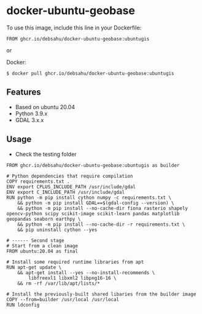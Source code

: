 # docker-ubuntu-geobase

To use this image, include this line in your Dockerfile:

```
FROM ghcr.io/debsahu/docker-ubuntu-geobase:ubuntugis
```

or

Docker:

```
$ docker pull ghcr.io/debsahu/docker-ubuntu-geobase:ubuntugis
```

## Features

- Based on ubuntu 20.04
- Python 3.9.x
- GDAL 3.x.x

## Usage

- Check the testing folder

```
FROM ghcr.io/debsahu/docker-ubuntu-geobase:ubuntugis as builder

# Python dependencies that require compilation
COPY requirements.txt .
ENV export CPLUS_INCLUDE_PATH /usr/include/gdal
ENV export C_INCLUDE_PATH /usr/include/gdal
RUN python -m pip install cython numpy -c requirements.txt \
    && python -m pip install GDAL==$(gdal-config --version) \
    && python -m pip install --no-cache-dir fiona rasterio shapely opencv-python scipy scikit-image scikit-learn pandas matplotlib geopandas seaborn earthpy \
    && python -m pip install --no-cache-dir -r requirements.txt \
    && pip uninstall cython --yes

# ------ Second stage
# Start from a clean image
FROM ubuntu:20.04 as final

# Install some required runtime libraries from apt
RUN apt-get update \
    && apt-get install --yes --no-install-recommends \
        libfreexl1 libxml2 libpng16-16 \
    && rm -rf /var/lib/apt/lists/*

# Install the previously-built shared libaries from the builder image
COPY --from=builder /usr/local /usr/local
RUN ldconfig
```
